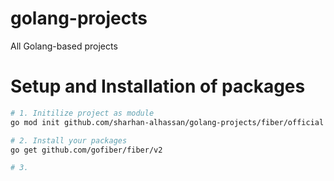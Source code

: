 # golang-projects
All Golang-based projects

# Setup and Installation of packages
```sh
# 1. Initilize project as module
go mod init github.com/sharhan-alhassan/golang-projects/fiber/official

# 2. Install your packages
go get github.com/gofiber/fiber/v2  

# 3. 
```